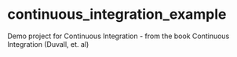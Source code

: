 continuous_integration_example
==============================

Demo project for Continuous Integration - from the book Continuous Integration (Duvall, et. al)